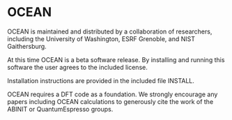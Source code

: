 OCEAN
=====

OCEAN is maintained and distributed by a collaboration of researchers, including the University of Washington, ESRF Grenoble, and NIST Gaithersburg.

At this time OCEAN is a beta software release. By installing and running this software the user agrees to the included license. 

Installation instructions are provided in the included file INSTALL.

OCEAN requires a DFT code as a foundation. We strongly encourage any papers including OCEAN calculations to generously cite the work of the ABINIT or QuantumEspresso groups. 

